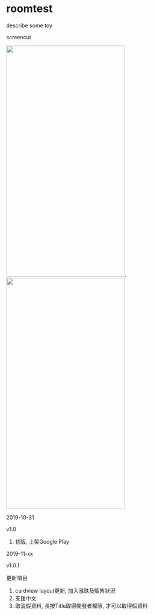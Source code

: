 # roomtest
describe some toy

screencut

<img src="https://imgur.com/s8yxydI.png" width="315" height="612">.  <img src="https://imgur.com/hG53aAZ.png" width="315" height="612">


2019-10-31

v1.0 

1. 初版, 上架Google Play

2019-11-xx

v1.0.1 

更新項目

1. cardview layout更新, 加入漲跌及販售狀況
2. 支援中文
3. 取消假資料, 長按Title取得開發者權限, 才可以取得假資料
